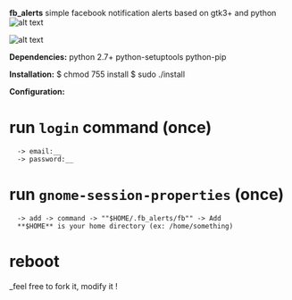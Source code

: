 **fb_alerts**
simple facebook notification alerts based on gtk3+ and python
![alt text](https://raw.github.com/ravsa/master/fb_alerts/icons/image_i.png)



![alt text](https://raw.github.com/ravsa/master/fb_alerts/icons/image_n.png)

**Dependencies:**
python 2.7+
python-setuptools
python-pip

**Installation:**
$ chmod 755 install
$ sudo ./install

**Configuration:**

   # run `login` command (once)
      -> email:__
      -> password:__

   # run `gnome-session-properties` (once)
      -> add -> command -> ""$HOME/.fb_alerts/fb"" -> Add
      **$HOME** is your home directory (ex: /home/something)

   # reboot


_feel free to fork it, modify it !
